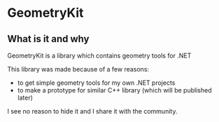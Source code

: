 # GeometryKit

## What is it and why

GeometryKit is a library which contains geometry tools for .NET

This library was made because of a few reasons:
- to get simple geometry tools for my own .NET projects
- to make a prototype for similar C++ library (which will be published later)

I see no reason to hide it and I share it with the community.

